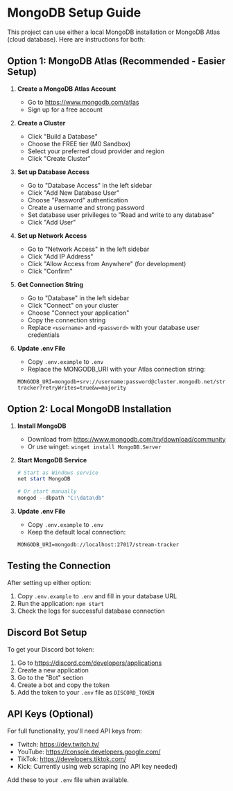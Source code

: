 # MongoDB Setup Guide

This project can use either a local MongoDB installation or MongoDB Atlas (cloud database). Here are instructions for both:

## Option 1: MongoDB Atlas (Recommended - Easier Setup)

1. **Create a MongoDB Atlas Account**
   - Go to https://www.mongodb.com/atlas
   - Sign up for a free account

2. **Create a Cluster**
   - Click "Build a Database"
   - Choose the FREE tier (M0 Sandbox)
   - Select your preferred cloud provider and region
   - Click "Create Cluster"

3. **Set up Database Access**
   - Go to "Database Access" in the left sidebar
   - Click "Add New Database User"
   - Choose "Password" authentication
   - Create a username and strong password
   - Set database user privileges to "Read and write to any database"
   - Click "Add User"

4. **Set up Network Access**
   - Go to "Network Access" in the left sidebar
   - Click "Add IP Address"
   - Click "Allow Access from Anywhere" (for development)
   - Click "Confirm"

5. **Get Connection String**
   - Go to "Database" in the left sidebar
   - Click "Connect" on your cluster
   - Choose "Connect your application"
   - Copy the connection string
   - Replace `<username>` and `<password>` with your database user credentials

6. **Update .env File**
   - Copy `.env.example` to `.env`
   - Replace the MONGODB_URI with your Atlas connection string:
   ```
   MONGODB_URI=mongodb+srv://username:password@cluster.mongodb.net/stream-tracker?retryWrites=true&w=majority
   ```

## Option 2: Local MongoDB Installation

1. **Install MongoDB**
   - Download from https://www.mongodb.com/try/download/community
   - Or use winget: `winget install MongoDB.Server`

2. **Start MongoDB Service**
   ```powershell
   # Start as Windows service
   net start MongoDB
   
   # Or start manually
   mongod --dbpath "C:\data\db"
   ```

3. **Update .env File**
   - Copy `.env.example` to `.env`
   - Keep the default local connection:
   ```
   MONGODB_URI=mongodb://localhost:27017/stream-tracker
   ```

## Testing the Connection

After setting up either option:

1. Copy `.env.example` to `.env` and fill in your database URL
2. Run the application: `npm start`
3. Check the logs for successful database connection

## Discord Bot Setup

To get your Discord bot token:

1. Go to https://discord.com/developers/applications
2. Create a new application
3. Go to the "Bot" section
4. Create a bot and copy the token
5. Add the token to your `.env` file as `DISCORD_TOKEN`

## API Keys (Optional)

For full functionality, you'll need API keys from:
- Twitch: https://dev.twitch.tv/
- YouTube: https://console.developers.google.com/
- TikTok: https://developers.tiktok.com/
- Kick: Currently using web scraping (no API key needed)

Add these to your `.env` file when available.
